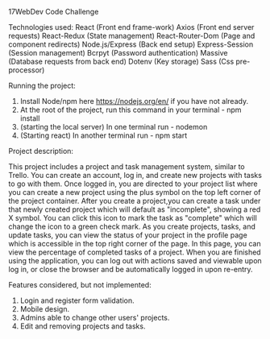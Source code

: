 17WebDev Code Challenge

Technologies used:
React (Front end frame-work)
Axios (Front end server requests)
React-Redux (State management)
React-Router-Dom (Page and component redirects)
Node.js/Express (Back end setup)
Express-Session (Session management)
Bcrpyt (Password authentication)
Massive (Database requests from back end)
Dotenv (Key storage)
Sass (Css pre-processor)


Running the project:

1. Install Node/npm here https://nodejs.org/en/ if you have not already.
2. At the root of the project, run this command in your terminal - npm install
3. (starting the local server) In one terminal run - nodemon
4. (Starting react) In another terminal run - npm start



Project description:

This project includes a project and task management system, similar to Trello. You can create an account, log in, and create new projects with tasks to go with them. Once logged in, you are directed to your project list where you can create a new project using the plus symbol on the top left corner of the project container. After you create a project,you can create a task under that newly created project which will default as "incomplete", showing a red X symbol. You can click this icon to mark the task as "complete" which will change the icon to a green check mark. As you create projects, tasks, and update tasks, you can view the status of your project in the profile page which is accessible in the top right corner of the page. In this page, you can view the percentage of completed tasks of a project. When you are finished using the application, you can log out with actions saved and viewable upon log in, or close the browser and be automatically logged in upon re-entry. 


Features considered, but not implemented: 

1. Login and register form validation.
2. Mobile design.
3. Admins able to change other users' projects.
4. Edit and removing projects and tasks.



